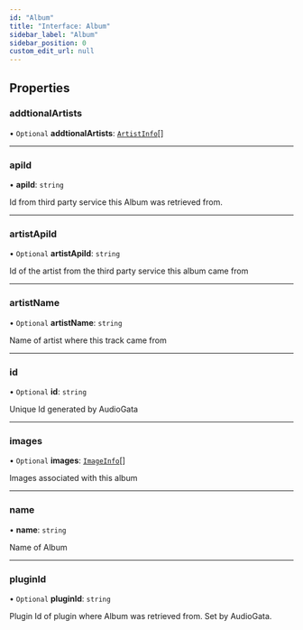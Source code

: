 ```yaml
---
id: "Album"
title: "Interface: Album"
sidebar_label: "Album"
sidebar_position: 0
custom_edit_url: null
---
```


## Properties

### addtionalArtists

• `Optional` **addtionalArtists**: [`ArtistInfo`](ArtistInfo.md)[]

___

### apiId

• **apiId**: `string`

Id from third party service this Album was retrieved from.

___

### artistApiId

• `Optional` **artistApiId**: `string`

Id of the artist from the third party service this album came from

___

### artistName

• `Optional` **artistName**: `string`

Name of artist where this track came from

___

### id

• `Optional` **id**: `string`

Unique Id generated by AudioGata

___

### images

• `Optional` **images**: [`ImageInfo`](ImageInfo.md)[]

Images associated with this album

___

### name

• **name**: `string`

Name of Album

___

### pluginId

• `Optional` **pluginId**: `string`

Plugin Id of plugin where Album was retrieved from. Set by AudioGata.
